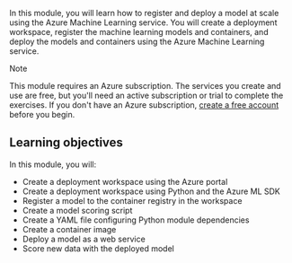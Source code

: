 In this module, you will learn how to register and deploy a model at scale using the Azure Machine Learning service. You will create a deployment workspace, register the machine learning models and containers, and deploy the models and containers using the Azure Machine Learning service.

> [!NOTE]
> This module requires an Azure subscription. The services you create and use are free, but you'll need an active subscription or trial to complete the exercises. If you don't have an Azure subscription, [create a free account](https://azure.microsoft.com/free/) before you begin.

## Learning objectives

In this module, you will:

- Create a deployment workspace using the Azure portal
- Create a deployment workspace using Python and the Azure ML SDK
- Register a model to the container registry in the workspace
- Create a model scoring script
- Create a YAML file configuring Python module dependencies
- Create a container image
- Deploy a model as a web service
- Score new data with the deployed model
